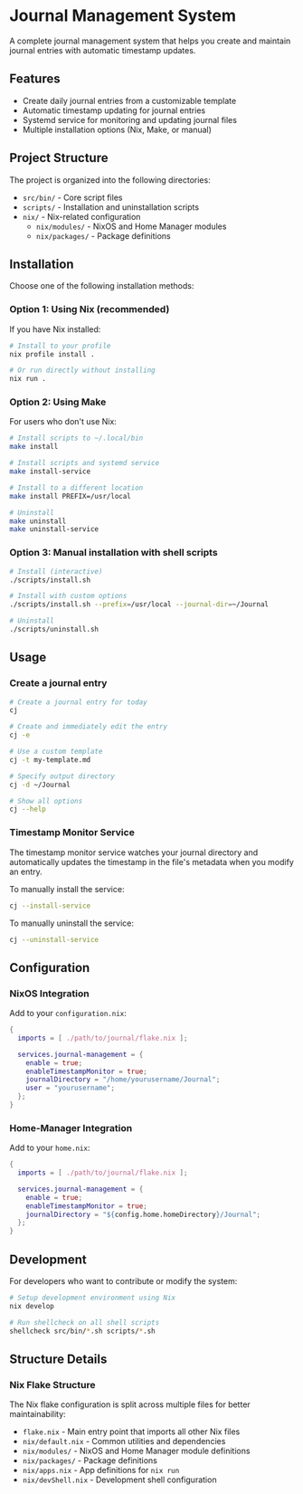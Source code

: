 # Journal Management System

A complete journal management system that helps you create and maintain journal entries with automatic timestamp updates.

## Features

- Create daily journal entries from a customizable template
- Automatic timestamp updating for journal entries
- Systemd service for monitoring and updating journal files
- Multiple installation options (Nix, Make, or manual)

## Project Structure

The project is organized into the following directories:

- `src/bin/` - Core script files
- `scripts/` - Installation and uninstallation scripts
- `nix/` - Nix-related configuration
  - `nix/modules/` - NixOS and Home Manager modules
  - `nix/packages/` - Package definitions

## Installation

Choose one of the following installation methods:

### Option 1: Using Nix (recommended)

If you have Nix installed:

```bash
# Install to your profile
nix profile install .

# Or run directly without installing
nix run .
```

### Option 2: Using Make

For users who don't use Nix:

```bash
# Install scripts to ~/.local/bin
make install

# Install scripts and systemd service
make install-service

# Install to a different location
make install PREFIX=/usr/local

# Uninstall
make uninstall
make uninstall-service
```

### Option 3: Manual installation with shell scripts

```bash
# Install (interactive)
./scripts/install.sh

# Install with custom options
./scripts/install.sh --prefix=/usr/local --journal-dir=~/Journal

# Uninstall
./scripts/uninstall.sh
```

## Usage

### Create a journal entry

```bash
# Create a journal entry for today
cj

# Create and immediately edit the entry
cj -e

# Use a custom template
cj -t my-template.md

# Specify output directory
cj -d ~/Journal

# Show all options
cj --help
```

### Timestamp Monitor Service

The timestamp monitor service watches your journal directory and automatically updates the timestamp in the file's metadata when you modify an entry.

To manually install the service:

```bash
cj --install-service
```

To manually uninstall the service:

```bash
cj --uninstall-service
```

## Configuration

### NixOS Integration

Add to your `configuration.nix`:

```nix
{
  imports = [ ./path/to/journal/flake.nix ];

  services.journal-management = {
    enable = true;
    enableTimestampMonitor = true;
    journalDirectory = "/home/yourusername/Journal";
    user = "yourusername";
  };
}
```

### Home-Manager Integration

Add to your `home.nix`:

```nix
{
  imports = [ ./path/to/journal/flake.nix ];

  services.journal-management = {
    enable = true;
    enableTimestampMonitor = true;
    journalDirectory = "${config.home.homeDirectory}/Journal";
  };
}
```

## Development

For developers who want to contribute or modify the system:

```bash
# Setup development environment using Nix
nix develop

# Run shellcheck on all shell scripts
shellcheck src/bin/*.sh scripts/*.sh
```

## Structure Details

### Nix Flake Structure

The Nix flake configuration is split across multiple files for better maintainability:

- `flake.nix` - Main entry point that imports all other Nix files
- `nix/default.nix` - Common utilities and dependencies
- `nix/modules/` - NixOS and Home Manager module definitions
- `nix/packages/` - Package definitions
- `nix/apps.nix` - App definitions for `nix run`
- `nix/devShell.nix` - Development shell configuration